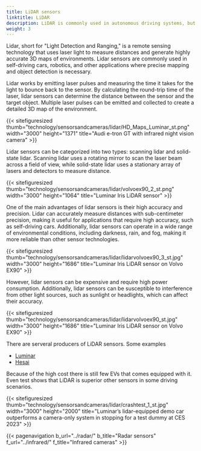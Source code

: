 ```yaml
---
title: LiDAR sensors
linktitle: LiDAR
description: LiDAR is commonly used in autonomous driving systems, but is also becoming more common in ADAS features.
weight: 3
---
```

<!-- markdownlint-disable MD033 -->

Lidar, short for "Light Detection and Ranging," is a remote sensing technology that uses laser light to measure distances and generate highly accurate 3D maps of environments. Lidar sensors are commonly used in self-driving cars, robotics, and other applications where precise mapping and object detection is necessary.

Lidar works by emitting laser pulses and measuring the time it takes for the light to bounce back to the sensor. By calculating the round-trip time of the laser, lidar sensors can determine the distance between the sensor and the target object. Multiple laser pulses can be emitted and collected to create a detailed 3D map of the environment.

{{< sitefiguresized thumb="technology/sensorsandcameras/lidar/HD_Maps_Luminar_st.png" width="3000" height="1371" title="Audi e-tron GT with infrared night vision camera" >}}

Lidar sensors can be categorized into two types: scanning lidar and solid-state lidar. Scanning lidar uses a rotating mirror to scan the laser beam across a field of view, while solid-state lidar uses a stationary array of lasers and detectors to measure distance.

{{< sitefiguresized thumb="technology/sensorsandcameras/lidar/volvoex90_2_st.png" width="3000" height="1064" title="Luminar Iris LiDAR sensor" >}}

One of the main advantages of lidar sensors is their high accuracy and precision. Lidar can accurately measure distances with sub-centimeter precision, making it useful for applications that require high accuracy, such as self-driving cars. Additionally, lidar sensors can operate in a wide range of environmental conditions, including darkness, rain, and fog, making it more reliable than other sensor technologies.

{{< sitefiguresized thumb="technology/sensorsandcameras/lidar/lidarvolvoex90_3_st.jpg" width="3000" height="1686" title="Luminar Iris LiDAR sensor on Volvo EX90" >}}

However, lidar sensors can be expensive and require high power consumption. Additionally, lidar sensors can be susceptible to interference from other light sources, such as sunlight or headlights, which can affect their accuracy.

{{< sitefiguresized thumb="technology/sensorsandcameras/lidar/lidarvolvoex90_st.jpg" width="3000" height="1686" title="Luminar Iris LiDAR sensor on Volvo EX90" >}}

There are serveral producers of LiDAR sensors. Some examples

- [Luminar](https://www.luminartech.com/technology#iris)
- [Hesai](https://www.hesaitech.com/)

Because of the high cost there is still few EVs that comes equipped with it. Even test shows that LiDAR is superior other sensors in some driving scenarios.

{{< sitefiguresized thumb="technology/sensorsandcameras/lidar/crashtest_1_st.jpg" width="3000" height="2000" title="Luminar’s lidar-equipped demo car outperforms a camera-only system in stopping for a test dummy at CES 2023" >}}

{{< pagenavigation b_url="../radar/" b_title="Radar sensors" f_url="../infrared/" f_title="Infrared cameras" >}}

